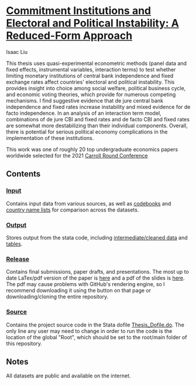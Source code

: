 # [Commitment Institutions and Electoral and Political Instability: A Reduced-Form Approach](Release/Paper/Liu-%20Commitment%20Institutions%20and%20Instability.pdf)

Isaac Liu

This thesis uses quasi-experimental econometric methods (panel data and fixed effects, instrumental variables, interaction terms) to test whether limiting monetary institutions of central bank independence and fixed exchange rates affect countries' electoral and political instability. This provides insight into choice among social welfare, political business cycle, and economic voting theories, which provide for numerous competing mechanisms. I find suggestive evidence that de jure central bank independence and fixed rates increase instability and mixed evidence for de facto independence. In an analysis of an interaction term model, combinations of de jure CBI and fixed rates and de facto CBI and fixed rates are somewhat more destabilizing than their individual components. Overall, there is potential for serious political economy complications in the implementation of these institutions.

This work was one of roughly 20 top undergraduate economics papers worldwide selected for the 2021 [Carroll Round Conference](https://sfs.georgetown.edu/carroll-round/about/)

## Contents

### [Input](Input)

Contains input data from various sources, as well as [codebooks](Input/Codebooks) and [country name lists](Input/Country_Name_Lists) for comparison across the datasets.

### [Output]()

Stores output from the stata code, including [intermediate/cleaned data](Output/Intermediate_Data) and [tables](Output/Tables).

### [Release](Release)

Contains final submissions, paper drafts, and presentations. The most up to date LaTex/pdf version of the paper is [here](Release/Paper/Liu-%20Commitment%20Institutions%20and%20Instability.pdf) and a pdf of the slides is [here](Release/Presentation/Thesis%20Presentation.pdf). The pdf may cause problems with GitHub's rendering engine, so I recommend downloading it using the button on that page or downloading/cloning the entire repository.

### [Source](Source)

Contains the project source code in the Stata dofile [Thesis_Dofile.do](Source/Thesis_Dofile.do). The only line any user may need to change in order to run the code is the location of the global "Root", which should be set to the root/main folder of this repository.

## Notes

All datasets are public and available on the internet.
